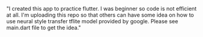 "I created this app to practice flutter. I was beginner so code is not efficient at all. I'm uploading this repo so that others can have some idea on how to use neural style transfer tflite model provided by google. Please see main.dart file to get the idea." 
